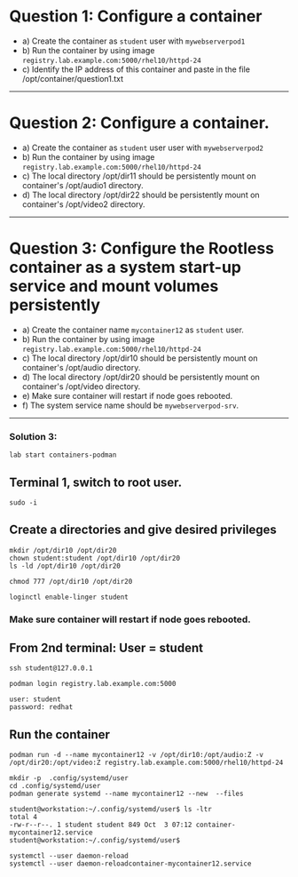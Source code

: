 # Question 1: Configure a container 
- a) Create the container as `student` user with `mywebserverpod1`
- b) Run the container by using image `registry.lab.example.com:5000/rhel10/httpd-24`
- c) Identify the IP address of this container and paste in the file /opt/container/question1.txt
---
# Question 2: Configure a container.
- a) Create the container as `student` user user with `mywebserverpod2`
- b) Run the container by using image `registry.lab.example.com:5000/rhel10/httpd-24`
- c) The local directory /opt/dir11 should be persistently mount on container's /opt/audio1 directory.
- d) The local directory /opt/dir22 should be persistently mount on container's /opt/video2 directory.
---

# Question 3: Configure the Rootless container as a system start-up service and mount volumes persistently
- a) Create the container name `mycontainer12` as `student` user.
- b) Run the container by using image `registry.lab.example.com:5000/rhel10/httpd-24`
- c) The local directory /opt/dir10 should be persistently mount on container's /opt/audio directory.
- d) The local directory /opt/dir20 should be persistently mount on container's /opt/video directory.
- e) Make sure container will restart if node goes rebooted.
- f) The system service name should be `mywebserverpod-srv`.
---
### Solution 3: 
```
lab start containers-podman
```

## Terminal 1, switch to root user.
```
sudo -i
```
## Create a directories and give desired privileges
```
mkdir /opt/dir10 /opt/dir20
chown student:student /opt/dir10 /opt/dir20
ls -ld /opt/dir10 /opt/dir20

chmod 777 /opt/dir10 /opt/dir20
```
```
loginctl enable-linger student
```

### Make sure container will restart if node goes rebooted.


## From 2nd terminal: User = student
```
ssh student@127.0.0.1
```
```
podman login registry.lab.example.com:5000
```
```
user: student
password: redhat
```
## Run the container
```
podman run -d --name mycontainer12 -v /opt/dir10:/opt/audio:Z -v /opt/dir20:/opt/video:Z registry.lab.example.com:5000/rhel10/httpd-24
```
```
mkdir -p  .config/systemd/user
cd .config/systemd/user
podman generate systemd --name mycontainer12 --new  --files 
```
```
student@workstation:~/.config/systemd/user$ ls -ltr
total 4
-rw-r--r--. 1 student student 849 Oct  3 07:12 container-mycontainer12.service
student@workstation:~/.config/systemd/user$ 
```
```
systemctl --user daemon-reload 
systemctl --user daemon-reloadcontainer-mycontainer12.service
```
